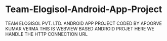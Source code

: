 # Team-Elogisol-Android-App-Project
TEAM ELOGISOL PVT. LTD. ANDROID APP PROJECT
CODED BY APOORVE KUMAR VERMA
THIS IS WEBVIEW BASED ANDROID PROJET
HERE WE HANDLE THE HTTP CONNECTION URL
